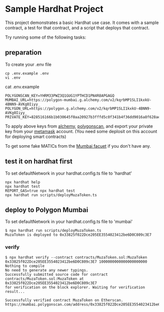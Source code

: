 # Sample Hardhat Project

This project demonstrates a basic Hardhat use case. It comes with a sample contract, a test for that contract, and a script that deploys that contract.

Try running some of the following tasks:

## preparation

To create your .env file

```shell
cp .env.example .env
vi .env
```

cat .env.example
```
POLYGONSCAN_KEY=YHRM33PWZ3Q1GUG1YPTHCD1PN4R8APGAGQ
MUMBAI_URL=https://polygon-mumbai.g.alchemy.com/v2/kqrbMP1SLI1kxkU-4BNN9-AVKg0Iiyy_
POLYGON_URL=https://polygon.g.alchemy.com/v2/kqrbMP1SLI1kxkU-4BNN9-AVKg0Iiyy_
PRIVATE_KEY=828516166b1b030645f0aa20927b3fffd5c0f341b4f36dd9016a8f628ae6e916
```

To apply above keys from [alchemy](https://www.alchemy.com/), [polygonscan](https://polygonscan.com/), and export your private key from your [metamask](https://metamask.io/) account. (You need some deplosit on this account for deploying smart contracts)

To get some fake MATICs from the [Mumbai facuet](https://mumbaifaucet.com/) if you don't have any.

## test it on hardhat first

To set defaultNetwork in your hardhat.config.ts file to 'hardhat'

```shell
npx hardhat help
npx hardhat test
REPORT_GAS=true npx hardhat test
npx hardhat run scripts/deployMuzaToken.ts
```

## deploy to Polygon Mumbai

To set defaultNetwork in your hardhat.config.ts file to 'mumbai'

```shell
$ npx hardhat run scripts/deployMuzaToken.ts       
MuzaToken is deployed to 0x33825f022Dce205EE3554023412be6D0C809c3E7
```

### verify

```shell
$ npx hardhat verify --contract contracts/MuzaToken.sol:MuzaToken 0x33825f022Dce205EE3554023412be6D0C809c3E7 1000000000000000000000
Nothing to compile
No need to generate any newer typings.
Successfully submitted source code for contract
contracts/MuzaToken.sol:MuzaToken at 0x33825f022Dce205EE3554023412be6D0C809c3E7
for verification on the block explorer. Waiting for verification result...

Successfully verified contract MuzaToken on Etherscan.
https://mumbai.polygonscan.com/address/0x33825f022Dce205EE3554023412be6D0C809c3E7#code
```

